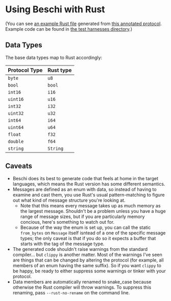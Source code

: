 # Using Beschi with Rust

(You can see [an example Rust file](../generated_examples/rust_example.rs) generated from [this annotated protocol](../../test/_protocols/annotated.toml). Example code can be found in [the test harnesses directory](../../test/_harnesses/rust/).)


## Data Types

The base data types map to Rust accordingly: 

| Protocol Type | Rust type |
|---------------|-----------|
| `byte`        | `u8`      |
| `bool`        | `bool`    |
| `int16`       | `i16`     |
| `uint16`      | `u16`     |
| `int32`       | `i32`     |
| `uint32`      | `u32`     |
| `int64`       | `i64`     |
| `uint64`      | `u64`     |
| `float`       | `f32`     |
| `double`      | `f64`     |
| `string`      | `String`  |


## Caveats

* Beschi does its best to generate code that feels at home in the target languages, which means the Rust version has some different semantics. 
* Messages are defined as an enum with data, so instead of having to examine and cast them, you use Rust's usual pattern-matching to figure out what kind of message structure you're looking at. 
    * Note that this means every message takes up as much memory as the largest message. Shouldn't be a problem unless you have a huge range of message sizes, but if you are particularly memory concious, here's something to watch out for. 
    * Because of the way the enum is set up, you can call the static `from_bytes` on `Message` itself isntead of a one of the specific message types; the only caveat is that if you do so it expects a buffer that starts with the tag of the message type.
* The generated code shouldn't raise warnings from the standard compiler... but `clippy` is another matter. Most of the warnings I've seen are things that can be changed by altering the protocol (for example, all members of an enum having the same suffix). So if you want `clippy` to be happy, be ready to either suppress some warnings or tinker with your protocol. 
* Data members are automatically renamed to snake_case because otherwise the Rust compiler will throw warnings. To suppress this renaming, pass `--rust-no-rename` on the command line.
